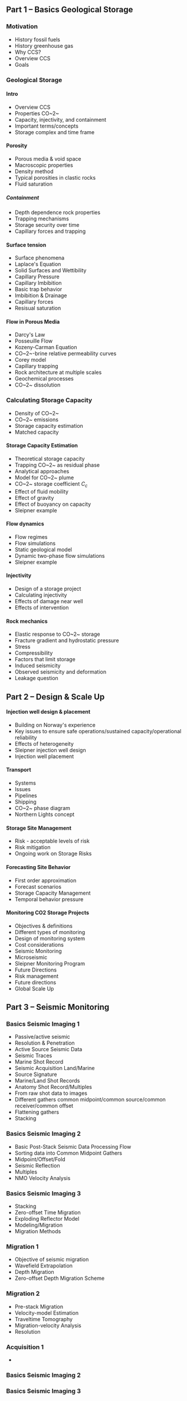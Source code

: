 <!-- To be populated

[test](https://gtvault-my.sharepoint.com/:v:/g/personal/fherrmann9_gatech_edu/ER9Qy3ISKr1FjXxRmYDbDTABbYdKlf9BUjAWMvDZKkrXDw?email=felix.herrmann%40gatech.edu) -->

## Part 1 – Basics Geological Storage

### Motivation

- History fossil fuels
- History greenhouse gas
- Why CCS?
- Overview CCS
- Goals

### Geological Storage

#### Intro

- Overview CCS
- Properties CO~2~
- Capacity, injectivity, and containment
- Important terms/concepts
- Storage complex and time frame

#### Porosity

- Porous media & void space
- Macroscopic properties
- Density method
- Typical porosities in clastic rocks
- Fluid saturation

##### Containment

- Depth dependence rock properties
- Trapping mechanisms
- Storage security over time
- Capillary forces and trapping

#### Surface tension

- Surface phenomena
- Laplace's Equation
- Solid Surfaces and Wettibility
- Capillary Pressure
- Capillary Imbibition
- Basic trap behavior
- Imbibition & Drainage
- Capillary forces
- Resisual saturation

#### Flow in Porous Media

- Darcy's Law
- Posseuille Flow
- Kozeny-Carman Equation
- CO~2~-brine relative permeability curves
- Corey model
-  Capillary trapping
- Rock architecture at multiple scales
- Geochemical processes
- CO~2~ dissolution

### Calculating Storage Capacity

- Density of CO~2~
- CO~2~ emissions
- Storage capacity estimation
- Matched capacity

#### Storage Capacity Estimation

- Theoretical storage capacity
- Trapping CO~2~ as residual phase 
- Analytical approaches
- Model for CO~2~ plume
- CO~2~ storage coefficient $C_c$
- Effect of fluid mobility
- Effect of gravity
- Effect of buoyancy on capacity
- Sleipner example

#### Flow dynamics
- Flow regimes
- Flow simulations
- Static geological model
- Dynamic two-phase flow simulations
- Sleipner example

#### Injectivity
- Design of a storage project
- Calculating injectivity
- Effects of damage near well
- Effects of intervention

#### Rock mechanics
- Elastic response to CO~2~ storage
- Fracture gradient and hydrostatic pressure
- Stress
- Compressibility
- Factors that limit storage
- Induced seismicity
- Observed seismicity and deformation
- Leakage question

## Part 2 – Design & Scale Up

#### Injection well design & placement
- Building on Norway's experience
- Key issues to ensure safe operations/sustained capacity/operational reliability
- Effects of heterogeneity
- Sleipner injection well design
- Injection well placement

#### Transport
- Systems
- Issues
- Pipelines
- Shipping
- CO~2~ phase diagram
- Northern Lights concept

#### Storage Site Management
- Risk - acceptable levels of risk
- Risk mitigation
- Ongoing work on Storage Risks

#### Forecasting Site Behavior 
- First order approximation
- Forecast scenarios
- Storage Capacity Management
- Temporal behavior pressure

#### Monitoring CO2 Storage Projects

- Objectives & definitions
- Different types of monitoring
- Design of monitoring system
- Cost considerations
- Seismic Monitoring
- Microseismic
- Sleipner Monitoring Program
- Future Directions
- Risk management
- Future directions
- Global Scale Up

## Part 3 – Seismic Monitoring

### Basics Seismic Imaging 1
- Passive/active seismic
- Resolution & Penetration
- Active Source Seismic Data
- Seismic Traces
- Marine Shot Record
- Seismic Acquisition Land/Marine
- Source Signature
- Marine/Land Shot Records
- Anatomy Shot Record/Multiples
- From raw shot data to images
- Different gathers common midpoint/common source/common receiver/common offset
- Flattening gathers
- Stacking

### Basics Seismic Imaging 2
- Basic Post-Stack Seismic Data Processing Flow
- Sorting data into Common Midpoint Gathers
- Midpoint/Offset/Fold
- Seismic Reflection
- Multiples
- NMO Velocity Analysis

### Basics Seismic Imaging 3
- Stacking
- Zero-offset Time Migration
- Exploding Reflector Model
- Modeling/Migration
- Migration Methods

### Migration 1
- Objective of seismic migration
- Wavefield Extrapolation
- Depth Migration
- Zero-offset Depth Migration Scheme

### Migration 2
- Pre-stack Migration
- Velocity-model Estimation
- Traveltime Tomography
- Migration-velocity Analysis
- Resolution

### Acquisition 1
- 


  


### Basics Seismic Imaging 2

### Basics Seismic Imaging 3





<!-- ### Why do we need Geological Carbon Storage?

- greenhouse gas
- warming 
- why urgent need of low-carbon transition
- why is geological carbon storage needed

### Basics CCS

- potential reservoirs
- CO~2~ as a function of depth
- rock properties as a function of depth
- essential questions CO~2~ storage
- 

- Explanation of the seismic method
- Seismic acquisition, different gathers, basics land and marine acquisition
 
### Seismic data acquisition

- Marine acquisition
- Challenges of 3D acquisition
- Wide-azimuth marine acquisition
- Coil sampling

### Compressive sensing

- Nyquist sampling and aliasing
- Exploiting structure is seismic data by transform-domain sparsity promotion
- Basics of Compressive Sensing
- Design principles of Compressive Sensing
- Application of Compressive Sensing to Exploration Seismology
- Jittered sampling of shots
- Simultaneous 'land’ acquisition by summing randomly weighted shots
- Simultaneous 'marine’ acquisition with time-dithered sources

### Wavefield extrapolation, migration, imaging, and velocity analysis

- Wavefield extrapolation
- Reverse-time migration
- Velocity-model estimation
   - Traveltime tomography
   - migration-velocity analysis

#### From processing to inversion

- Forward and inverse problems
- Over and underdermined problems
- Pseudo/generalized inverses
- Least-squares and damped least-squares inversion
- Convolution/correlation in terms of linear operators (matrices)
- Forward and adjoint operations and the 'dot test’ a la Jon Claerbout
- Pseudo inverse and regularization

### Seismic monitoring

- Basics of reverse-time migration (RTM) via the adjoint state method from physical and mathematical perspectives
- Derivation of expressions for the Jabobian and its adjoint
- Least-squares migration
- Sparsity-promoting imaging w/ Curvelet

# Rock physics

- acoustic velocity & density
- permeability and porosity
- rock types (shale/mudstone/sandstone)
- empirical relationship
- isotropy/anisotropy (if you like)

### Fluid flow in the rocks

- two-phase flow equations
- CO2 injection in the subsurface
- CO2-induced change to rock physics properties
- possible failure scenarios

### Seismic monitoring of CO2 plume

- time-lapse imaging
- challenges
- joint recovery model
- incremental joint recovery model -->

<!-- # General introduction

### Basic seismic data processing

Introduce basic seismic method
- gathers
- reverse-time migration
- 


- Explanation of the seismic method
- Seismic acquisition, different gathers, basics land and marine acquisition
- Post-stack seismic-data processing flow to create a seismic image:
   - Common-midpoint sorting
   - Normal-moveout correction
   - Stack
   - Zero-offset migration
- Time-to-depth conversion
- Time or depth migration
- Drawbacks of post-stack processing
- Intro pre-stack migration and velocity analysis

### Wavefield extrapolation, pre-stack migration, and velocity analysis

- Wavefield extrapolation via Rayleigh II
- Wavefield extrapolation via the f-k domain
- \(V(z)\) migration
- Shot record migration
- Recursive extrapolation in varying media
- Pre-stack shot migration
- One-way wave-equation migration
- Reverse-time migration
- Velocity-model estimation
   - Traveltime tomography
   - migration-velocity analysis

Remove filtering

### Filtering

- ``f-k`` filtering
- Radon filtering
   - Linear Radon
   - Multiple-removal via parabolic Radon transform
   - Parabolic versus hyperbolic Radon
- Deconvolution

***


# Seismic data acquisition
Densify
- Marine acquisition
- Challenges of 3D acquisition
- Wide-azimuth marine acquisition
- Coil sampling

***

# From processing to inversion
Need 
- Forward and inverse problems
- Over and underdermined problems
- Pseudo/generalized inverses
- Least-squares and damped least-squares inversion
- Convolution/correlation, Radon, and NMO in tems of linear operators (matrices)
- Forward and adjoint operations and the 'dot test’ a la Jon Claerbout
- Pseudo inverse and regularization
- Deconvolution as an inversion problem ('matrix inverse’)
- Forward operator for NMO and least-squares NMO
- Removing multiples by high-resolution Radon transform

*** 

# Compressive sensing
Move up
- Nyquist sampling and aliasing
- Exploiting structure is seismic data by transform-domain sparsity promotion
- Basics of Compressive Sensing
- Design principles of Compressive Sensing
- Application of Compressive Sensing to Exploration Seismology
- Jittered sampling of shots
- Simultaneous 'land’ acquisition by summing randomly weighted shots
- Simultaneous 'marine’ acquisition with time-dithered sources

***
Out
# Linearized inversion 

- Introduction linearized amplitude versus offset/angle inversion
- Linearization of the reflection and transmission coefficients w.r.t. contrasts in density, compressional, and shear wavespeeds.
- Convolutional model for seismic reflectivity
- Relation between amplitudes of seismic data in the Radon domain and the linearized reflection coefficient.
- Practical workflow for linearized inversion of amplitude-versus-offset data.

***
Move 
# RTM & FWI

- Basics of reverse-time migration (RTM) and full-waveform inversion (FWI) via the adjoint state method from physical and mathematical perspectives
- Derivation of expressions for the Jabobian and its adjoint
- Migration as the gradient of FWI
- Least-squares migration as the Gauss-Newton Hessian of FWI
- FWI with gradient descents
- FWI with Gauss-Newton
- Latest developments -->
